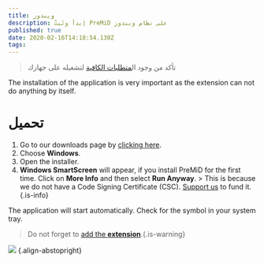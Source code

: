 ```yaml
---
title: ويندوز
description: إبدأ وثَبتْ PreMiD على نظام ويندوز
published: true
date: 2020-02-16T14:18:54.130Z
tags: 
---
```


> تأكد من وجود ال[متطلبات الكافية](/install/requirements) لتشغيله على جهازك

The installation of the application is very important as the extension can not do anything by itself.

# تحميل
1. Go to our downloads page by [clicking here](https://premid.app/downloads).
2. Choose **Windows**.
3. Open the installer.
4. **Windows SmartScreen** will appear, if you install PreMiD for the first time. Click on **More Info** and then select **Run Anyway**. > This is because we do not have a Code Signing Certificate (CSC). [Support us](https://www.patreon.com/Timeraa) to fund it.{.is-info}

The application will start automatically. Check for the symbol in your system tray.

> Do not forget to [add the **extension**](/install).{.is-warning}

![](https://a.icons8.com/djxbtnYm/GBjHDS/svg.svg) {.align-abstopright}